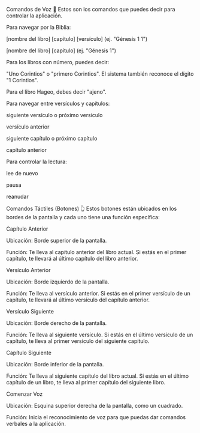 Comandos de Voz 🎤
Estos son los comandos que puedes decir para controlar la aplicación.

Para navegar por la Biblia:

[nombre del libro] [capítulo] [versículo] (ej. "Génesis 1 1")

[nombre del libro] [capítulo] (ej. "Génesis 1")

Para los libros con número, puedes decir:

"Uno Corintios" o "primero Corintios". El sistema también reconoce el dígito "1 Corintios".

Para el libro Hageo, debes decir "ajeno".

Para navegar entre versículos y capítulos:

siguiente versículo o próximo versículo

versículo anterior

siguiente capítulo o próximo capítulo

capítulo anterior

Para controlar la lectura:

lee de nuevo

pausa

reanudar

Comandos Táctiles (Botones) 👆
Estos botones están ubicados en los bordes de la pantalla y cada uno tiene una función específica:

Capítulo Anterior

Ubicación: Borde superior de la pantalla.

Función: Te lleva al capítulo anterior del libro actual. Si estás en el primer capítulo, te llevará al último capítulo del libro anterior.

Versículo Anterior

Ubicación: Borde izquierdo de la pantalla.

Función: Te lleva al versículo anterior. Si estás en el primer versículo de un capítulo, te llevará al último versículo del capítulo anterior.

Versículo Siguiente

Ubicación: Borde derecho de la pantalla.

Función: Te lleva al siguiente versículo. Si estás en el último versículo de un capítulo, te lleva al primer versículo del siguiente capítulo.

Capítulo Siguiente

Ubicación: Borde inferior de la pantalla.

Función: Te lleva al siguiente capítulo del libro actual. Si estás en el último capítulo de un libro, te lleva al primer capítulo del siguiente libro.

Comenzar Voz

Ubicación: Esquina superior derecha de la pantalla, como un cuadrado.

Función: Inicia el reconocimiento de voz para que puedas dar comandos verbales a la aplicación.
